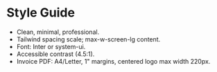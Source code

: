 # Style Guide

- Clean, minimal, professional.
- Tailwind spacing scale; max-w-screen-lg content.
- Font: Inter or system-ui.
- Accessible contrast (4.5:1).
- Invoice PDF: A4/Letter, 1" margins, centered logo max width 220px.
